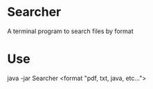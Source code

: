 # Searcher
A terminal program to search files by format

# Use
java -jar Searcher <Path to search relative or absolute> <format "pdf, txt, java, etc...">
